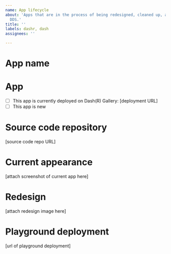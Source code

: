 ```yaml
---
name: App lifecycle
about: 'Apps that are in the process of being redesigned, cleaned up, and deployed to
  DDS.'
title: ''
labels: dashr, dash
assignees: ''

---
```


# App name

# App
- [ ] This app is currently deployed on Dash(R) Gallery: [deployment URL]
- [ ] This app is new

# Source code repository
[source code repo URL]

# Current appearance
[attach screenshot of current app here]

# Redesign
[attach redesign image here]

# Playground deployment 
[url of playground deployment]
